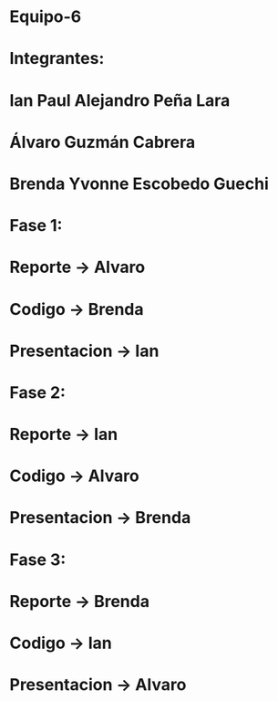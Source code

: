 # Equipo-6

# Integrantes: 
# Ian Paul Alejandro Peña Lara
# Álvaro Guzmán Cabrera
# Brenda Yvonne Escobedo Guechi

# Fase 1:
# Reporte -> Alvaro
# Codigo -> Brenda
# Presentacion -> Ian

# Fase 2:
# Reporte -> Ian
# Codigo -> Alvaro
# Presentacion -> Brenda

# Fase 3:
# Reporte -> Brenda
# Codigo -> Ian
# Presentacion -> Alvaro
